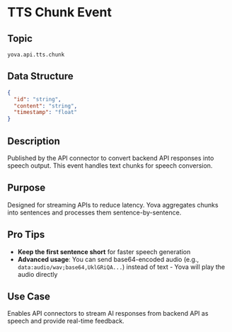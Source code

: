 # TTS Chunk Event

## Topic
`yova.api.tts.chunk`

## Data Structure
```json
{
  "id": "string",
  "content": "string",
  "timestamp": "float"
}
```

## Description
Published by the API connector to convert backend API responses into speech output. This event handles text chunks for speech conversion.

## Purpose
Designed for streaming APIs to reduce latency. Yova aggregates chunks into sentences and processes them sentence-by-sentence.

## Pro Tips
- **Keep the first sentence short** for faster speech generation
- **Advanced usage**: You can send base64-encoded audio (e.g., `data:audio/wav;base64,UklGRiQA...`) instead of text - Yova will play the audio directly

## Use Case
Enables API connectors to stream AI responses from backend API as speech and provide real-time feedback.
